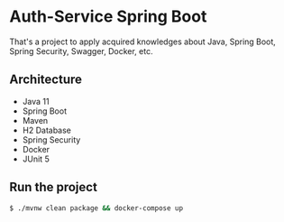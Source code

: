 # Auth-Service Spring Boot
That's a project to apply acquired knowledges about Java, Spring Boot, Spring Security, Swagger, Docker, etc.

## Architecture
 * Java 11
 * Spring Boot
 * Maven
 * H2 Database
 * Spring Security
 * Docker
 * JUnit 5

## Run the project

```sh
$ ./mvnw clean package && docker-compose up
```
